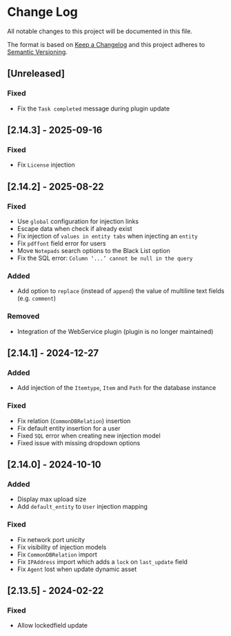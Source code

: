 # Change Log

All notable changes to this project will be documented in this file.

The format is based on [Keep a Changelog](http://keepachangelog.com/)
and this project adheres to [Semantic Versioning](http://semver.org/).

## [Unreleased]

### Fixed

- Fix the `Task completed` message during plugin update

## [2.14.3] - 2025-09-16

### Fixed

- Fix `License` injection


## [2.14.2] - 2025-08-22

### Fixed

- Use `global`  configuration for injection links
- Escape  data when check if already exist
- Fix injection of `values in entity tabs` when injecting an `entity`
- Fix `pdffont` field error for users
- Move `Notepads` search options to the Black List option
- Fix the SQL error: `Column ‘...’ cannot be null in the query`


### Added

- Add option to `replace` (instead of `append`)  the value of multiline text fields (e.g. `comment`)


### Removed

- Integration of the WebService plugin (plugin is no longer maintained)


## [2.14.1] - 2024-12-27

### Added

- Add injection of the ```Itemtype```, ```Item``` and ```Path``` for the database instance

### Fixed

- Fix relation (`CommonDBRelation`) insertion
- Fix default entity insertion for a user
- Fixed `SQL` error when creating new injection model
- Fixed issue with missing dropdown options

## [2.14.0] - 2024-10-10

### Added

- Display max upload size
- Add ```default_entity``` to ```User``` injection mapping

### Fixed

- Fix network port unicity
- Fix visibility of injection models
- Fix ```CommonDBRelation``` import
- Fix ```IPAddress``` import which adds a ```lock``` on ```last_update``` field
- Fix ```Agent``` lost when update dynamic asset

## [2.13.5] - 2024-02-22


### Fixed

- Allow lockedfield update
